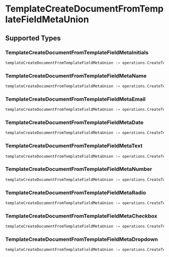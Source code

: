 # TemplateCreateDocumentFromTemplateFieldMetaUnion


## Supported Types

### TemplateCreateDocumentFromTemplateFieldMetaInitials

```go
templateCreateDocumentFromTemplateFieldMetaUnion := operations.CreateTemplateCreateDocumentFromTemplateFieldMetaUnionTemplateCreateDocumentFromTemplateFieldMetaInitials(operations.TemplateCreateDocumentFromTemplateFieldMetaInitials{/* values here */})
```

### TemplateCreateDocumentFromTemplateFieldMetaName

```go
templateCreateDocumentFromTemplateFieldMetaUnion := operations.CreateTemplateCreateDocumentFromTemplateFieldMetaUnionTemplateCreateDocumentFromTemplateFieldMetaName(operations.TemplateCreateDocumentFromTemplateFieldMetaName{/* values here */})
```

### TemplateCreateDocumentFromTemplateFieldMetaEmail

```go
templateCreateDocumentFromTemplateFieldMetaUnion := operations.CreateTemplateCreateDocumentFromTemplateFieldMetaUnionTemplateCreateDocumentFromTemplateFieldMetaEmail(operations.TemplateCreateDocumentFromTemplateFieldMetaEmail{/* values here */})
```

### TemplateCreateDocumentFromTemplateFieldMetaDate

```go
templateCreateDocumentFromTemplateFieldMetaUnion := operations.CreateTemplateCreateDocumentFromTemplateFieldMetaUnionTemplateCreateDocumentFromTemplateFieldMetaDate(operations.TemplateCreateDocumentFromTemplateFieldMetaDate{/* values here */})
```

### TemplateCreateDocumentFromTemplateFieldMetaText

```go
templateCreateDocumentFromTemplateFieldMetaUnion := operations.CreateTemplateCreateDocumentFromTemplateFieldMetaUnionTemplateCreateDocumentFromTemplateFieldMetaText(operations.TemplateCreateDocumentFromTemplateFieldMetaText{/* values here */})
```

### TemplateCreateDocumentFromTemplateFieldMetaNumber

```go
templateCreateDocumentFromTemplateFieldMetaUnion := operations.CreateTemplateCreateDocumentFromTemplateFieldMetaUnionTemplateCreateDocumentFromTemplateFieldMetaNumber(operations.TemplateCreateDocumentFromTemplateFieldMetaNumber{/* values here */})
```

### TemplateCreateDocumentFromTemplateFieldMetaRadio

```go
templateCreateDocumentFromTemplateFieldMetaUnion := operations.CreateTemplateCreateDocumentFromTemplateFieldMetaUnionTemplateCreateDocumentFromTemplateFieldMetaRadio(operations.TemplateCreateDocumentFromTemplateFieldMetaRadio{/* values here */})
```

### TemplateCreateDocumentFromTemplateFieldMetaCheckbox

```go
templateCreateDocumentFromTemplateFieldMetaUnion := operations.CreateTemplateCreateDocumentFromTemplateFieldMetaUnionTemplateCreateDocumentFromTemplateFieldMetaCheckbox(operations.TemplateCreateDocumentFromTemplateFieldMetaCheckbox{/* values here */})
```

### TemplateCreateDocumentFromTemplateFieldMetaDropdown

```go
templateCreateDocumentFromTemplateFieldMetaUnion := operations.CreateTemplateCreateDocumentFromTemplateFieldMetaUnionTemplateCreateDocumentFromTemplateFieldMetaDropdown(operations.TemplateCreateDocumentFromTemplateFieldMetaDropdown{/* values here */})
```

